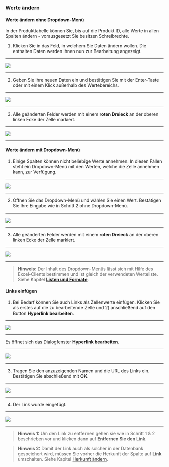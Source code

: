### Werte ändern

#### Werte ändern ohne Dropdown-Menü

In der Produkttabelle können Sie, bis auf die Produkt ID, alle Werte in allen Spalten ändern - vorausgesetzt Sie besitzen Schreibrechte.

1) Klicken Sie in das Feld, in welchem Sie Daten ändern wollen. Die enthalten Daten werden Ihnen nun zur Bearbeitung angezeigt.

---
![](/Pictures/Web-Client/Produktlinie/Produktübersicht/Produkttabellenbereich/Werte-aendern/werte_aendern_1.png)

---

2) Geben Sie Ihre neuen Daten ein und bestätigen Sie mit der Enter-Taste oder mit einem Klick außerhalb des Wertebereichs.

---
![](/Pictures/Web-Client/Produktlinie/Produktübersicht/Produkttabellenbereich/Werte-aendern/werte_aendern_2.png)

---

3) Alle geänderten Felder werden mit einem **roten Dreieck** an der oberen linken Ecke der Zelle markiert.

---
![](/Pictures/Web-Client/Produktlinie/Produktübersicht/Produkttabellenbereich/Werte-aendern/werte_aendern_3.png)

---

#### Werte ändern mit Dropdown-Menü

1) Einige Spalten können nicht beliebige Werte annehmen. In diesen Fällen steht ein Dropdown-Menü mit den Werten, welche die Zelle annehmen kann, zur Verfügung.

---
![](/Pictures/Web-Client/Produktlinie/Produktübersicht/Produkttabellenbereich/Werte-aendern/werte_aendern_4.png)

---

2) Öffnen Sie das Dropdown-Menü und wählen Sie einen Wert. Bestätigen Sie Ihre Eingabe wie in Schritt 2 ohne Dropdown-Menü.

---
![](/Pictures/Web-Client/Produktlinie/Produktübersicht/Produkttabellenbereich/Werte-aendern/werte_aendern_5.png)

---

3) Alle geänderten Felder werden mit einem **roten Dreieck** an der oberen linken Ecke der Zelle markiert.

---
![](/Pictures/Web-Client/Produktlinie/Produktübersicht/Produkttabellenbereich/Werte-aendern/werte_aendern_6.png)

---

>**Hinweis:** Der Inhalt des Dropdown-Menüs lässt sich mit Hilfe des Excel-Clients bestimmen und ist gleich der verwendeten Werteliste. Siehe Kapitel [**Listen und Formate**](/der-excel-client/listen-und-formate.md).


<!---


#### Werte ändern mit FlexSearch


#### Werte ändern mit FlexAction


-->


#### Links einfügen

1) Bei Bedarf können Sie auch Links als Zellenwerte einfügen. Klicken Sie als erstes auf die zu bearbeitende Zelle und 2) anschließend auf den Button **Hyperlink bearbeiten**.

---
![](/Pictures/Web-Client/Produktlinie/Produktübersicht/Produkttabellenbereich/Werte-aendern/werte_aendern_7.png)

---

Es öffnet sich das Dialogfenster **Hyperlink bearbeiten**.

---
![](/Pictures/Web-Client/Produktlinie/Produktübersicht/Produkttabellenbereich/Werte-aendern/werte_aendern_8.png)

---

3) Tragen Sie den anzuzeigenden Namen und die URL des Links ein. Bestätigen Sie abschließend mit **OK**.

---
![](/Pictures/Web-Client/Produktlinie/Produktübersicht/Produkttabellenbereich/Werte-aendern/werte_aendern_9.png)

---

4) Der Link wurde eingefügt.

---
![](/Pictures/Web-Client/Produktlinie/Produktübersicht/Produkttabellenbereich/Werte-aendern/werte_aendern_10.png)

---

>**Hinweis 1:** Um den Link zu entfernen gehen sie wie in Schritt 1 & 2 beschrieben vor und klicken dann auf **Entfernen Sie den Link**.

>**Hinweis 2:** Damit der Link auch als solcher in der Datenbank gespeichert wird, müssen Sie vorher die Herkunft der Spalte auf **Link** umschalten. Siehe Kapitel [Herkunft ändern](/der-excel-client/templates/template-konfigurieren/herkunft-andern.md).